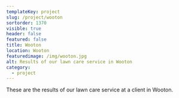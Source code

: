 ```yaml
---
templateKey: project
slug: /project/wooton
sortorder: 1370
visible: true
header: false
featured: false
title: Wooton
location: Wooton
featuredimage: /img/wooton.jpg
alt: Results of our lawn care service in Wooton
category:
  - project
---
```


These are the results of our lawn care service at a client in Wooton.
